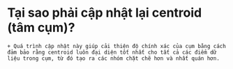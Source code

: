 # Tại sao phải cập nhật lại centroid (tâm cụm)?
    + Quá trình cập nhật này giúp cải thiện độ chính xác của cụm bằng cách đảm bảo rằng centroid luôn đại diện tốt nhất cho tất cả các điểm dữ liệu trong cụm, từ đó tạo ra các nhóm chặt chẽ hơn và nhất quán hơn.